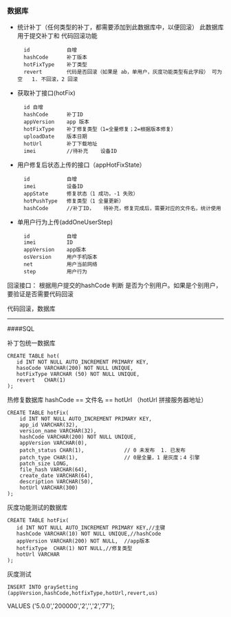 
### 数据库

* 统计补丁（任何类型的补丁，都需要添加到此数据库中，以便回滚）  此数据库用于提交补丁和 代码回滚功能

		id            自增
		hashCode      补丁版本
		hotFixType    补丁类型
		revert        代码是否回滚（如果是 ab，单用户，灰度功能类型有此字段） 可为空   1. 不回滚，2 回滚
		


* 获取补丁接口(hotFix)

		id 自增
		hashCode      补丁ID
		appVersion    app 版本
		hotFixType    补丁修复类型（1=全量修复；2=根据版本修复）
		uploadDate    版本日期
		hotUrl        补丁下载地址
		imei          //待补充    设备ID
		
* 用户修复后状态上传的接口（appHotFixState）
     
     	id            自增
    	imei          设备ID
    	appState      修复状态（1 成功，-1 失败）
    	hotPushType   修复类型（1 全量更新）
    	hashCode      //补丁ID，   待补充，修复完成后，需要对应的文件名，统计使用

* 单用户行为上传(addOneUserStep)
	
		id            自增
		imei          ID
		appVersion    app版本
		osVersion     用户手机版本
		net           用户当前网络
		step          用户行为
		
		
		
回滚接口： 根据用户提交的hashCode 判断 是否为个别用户。如果是个别用户，要验证是否需要代码回滚

代码回滚，数据库

---
####SQL

补丁包统一数据库
   
	CREATE TABLE hot(  
	   id INT NOT NULL AUTO_INCREMENT PRIMARY KEY,
	   hasoCode VARCHAR(200) NOT NULL UNIQUE,
	   hotFixType VARCHAR (50) NOT NULL UNIQUE,
	   revert 	CHAR(1)
	);

热修复数据库   hashCode == 文件名 == hotUrl （hotUrl 拼接服务器地址）
	
	CREATE TABLE hotFix(
        id INT NOT NULL AUTO_INCREMENT PRIMARY KEY,
		app_id VARCHAR(32),
	    version_name VARCHAR(32),
        hashCode VARCHAR(200) NOT NULL UNIQUE,
        appVersion VARCHAR(0),
		patch_status CHAR(1),             // 0 未发布  1. 已发布
		patch_type CHAR(1),               // 0是全量，1 是灰度；4 引擎
	    patch_size LONG,
		file_hash VARCHAR(64),		
		create_date VARCHAR(64),
	 	description VARCHAR(50),
        hotUrl VARCHAR(300)
    );

灰度功能测试的数据库

	CREATE TABLE hotFix(
       id INT NOT NULL AUTO_INCREMENT PRIMARY KEY,//主键
       hashCode VARCHAR(10) NOT NULL UNIQUE,//hashCode
       appVersion VARCHAR(200) NOT NULL,  //app版本
       hotfixType  CHAR(1) NOT NULL,//修复类型
       hotUrl VARCHAR
    );
    
灰度测试

 	INSERT INTO graySetting (appVersion,hashCode,hotfixType,hotUrl,revert,us)
   VALUES ('5.0.0','200000','2','','2','77');